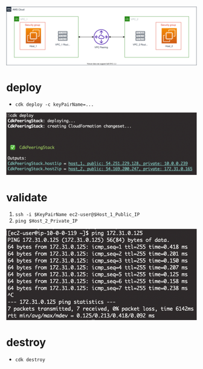 ![img](./assets/cdk-peering.svg)

# deploy
- `cdk deploy -c keyPairName=...`

![deploy](./assets/deploy.png)

# validate

1. `ssh -i $KeyPairName ec2-user@$Host_1_Public_IP`
2. `ping $Host_2_Private_IP`

![validate](./assets/validate.png)

# destroy

- `cdk destroy`
